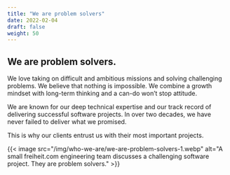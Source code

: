 ```yaml
---
title: "We are problem solvers"
date: 2022-02-04
draft: false
weight: 50
---
```


## We are problem solvers.

We love taking on difficult and ambitious missions and solving challenging problems. We believe that nothing is impossible.
We combine a growth mindset with long-term thinking and a can-do won’t stop attitude.

We are known for our deep technical expertise and our track record of delivering successful software projects. In over two decades, we have never failed to deliver what we promised.

This is why our clients entrust us with their most important projects.

{{< image src="/img/who-we-are/we-are-problem-solvers-1.webp" alt="A small freiheit.com engineering team discusses a challenging software project. They are problem solvers." >}}
